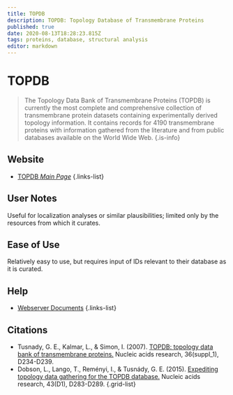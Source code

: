 ```yaml
---
title: TOPDB
description: TOPDB: Topology Database of Transmembrane Proteins
published: true
date: 2020-08-13T18:28:23.815Z
tags: proteins, database, structural analysis
editor: markdown
---
```


# TOPDB

> The Topology Data Bank of Transmembrane Proteins (TOPDB) is currently the most complete and comprehensive collection of transmembrane protein datasets containing experimentally derived topology information. It contains records for 4190 transmembrane proteins with information gathered from the literature and from public databases available on the World Wide Web.
{.is-info}

 
## Website 

- [TOPDB *Main Page*](http://topdb.enzim.hu/)
 {.links-list}


## User Notes
Useful for localization analyses or similar plausibilities; limited only by the resources from which it curates.

## Ease of Use
Relatively easy to use, but requires input of IDs relevant to their database as it is curated.

## Help
- [Webserver Documents](http://topdb.enzim.hu/?m=docs&&mid=1)
 {.links-list}

## Citations

- Tusnady, G. E., Kalmar, L., & Simon, I. (2007). [TOPDB: topology data bank of transmembrane proteins.](https://academic.oup.com/nar/article/36/suppl_1/D234/2505901) Nucleic acids research, 36(suppl_1), D234-D239.
-	Dobson, L., Lango, T., Reményi, I., & Tusnády, G. E. (2015). [Expediting topology data gathering for the TOPDB database.](https://academic.oup.com/nar/article/43/D1/D283/2437752) Nucleic acids research, 43(D1), D283-D289.
{.grid-list}